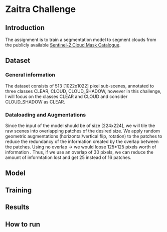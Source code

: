 # Zaitra Challenge

## Introduction

The assignment is to train a segmentation model to segment clouds from the publicly available [Sentinel-2 Cloud Mask Catalogue](https://zenodo.org/records/4172871).

## Dataset
### General information
The dataset consists of 513 [1022x1022] pixel sub-scenes, annotated to three classes CLEAR, CLOUD, CLOUD_SHADOW, however in this challenge, I will focus on the classes CLEAR and CLOUD and consider CLOUD_SHADOW as CLEAR.

### Dataloading and Augmentations
Since the input of the model should be of size [224x224], we will tile the raw scenes into overlapping patches of the desired size. We apply random geometric augmentations (horizontal/vertical flip, rotation) to the patches to reduce the redundancy of the information created by the overlap between the patches. Using no overlap -> we would loose 125*125 pixels worth of information . Thus, if we use an overlap of 30 pixels, we can reduce the amount of informtation lost and get 25 instead of 16 patches.


## Model



##  Training


## Results


## How to run
